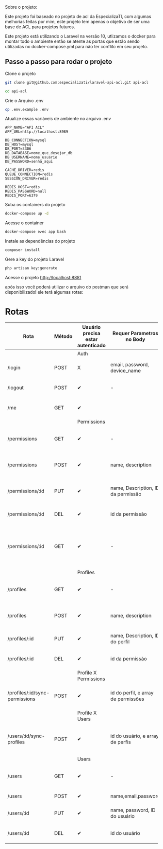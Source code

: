 Sobre o projeto:

Este projeto foi baseado no projeto de acl da EspecializaTI, com algumas melhorias feitas por mim, este projeto tem apenas o objetivo de ser uma base de ACL para projetos futuros.

Este projeto está utilizando o Laravel na versão 10, utlizamos o docker para montar todo o ambiente então se atente as portas que estão sendo utilizadas no docker-compose.yml para não ter conflito em seu projeto.

## Passo a passo para rodar o projeto
Clone o projeto
```sh
git clone git@github.com:especializati/laravel-api-acl.git api-acl
```
```sh
cd api-acl
```

Crie o Arquivo .env
```sh
cp .env.example .env
```

Atualize essas variáveis de ambiente no arquivo .env
```dosini
APP_NAME="API ACL"
APP_URL=http://localhost:8989

DB_CONNECTION=mysql
DB_HOST=mysql
DB_PORT=3306
DB_DATABASE=nome_que_desejar_db
DB_USERNAME=nome_usuario
DB_PASSWORD=senha_aqui

CACHE_DRIVER=redis
QUEUE_CONNECTION=redis
SESSION_DRIVER=redis

REDIS_HOST=redis
REDIS_PASSWORD=null
REDIS_PORT=6379
```


Suba os containers do projeto
```sh
docker-compose up -d
```


Acesse o container
```sh
docker-compose e✔ec app bash
```


Instale as dependências do projeto
```sh
composer install
```


Gere a key do projeto Laravel
```sh
php artisan key:generate
```

Acesse o projeto
[http://localhost:8881](http://localhost:8881)

após isso você poderá utilizar o arquivo do postman que será disponibilizado! ele terá algumas rotas: 
# Rotas 

| Rota |Método| Usuário precisa estar autenticado  | Requer Parametros no Body  |       Descrição     | 
| ------------------- | ------------------- | ---------------------  | -------------------------- |  -------------------|
|||Auth|||
|/login| POST  | X | email, password, device_name | Rota para criação de usuário|
|/logout| POST  | ✔ | - | Rota para Leslogar usuário|
|/me| GET  | ✔ |  | Rota ver as informações do usuário|
|||Permissions|||
|/permissions| GET  | ✔ | - | Rota visualizar todas as permissões|
|/permissions| POST  | ✔ | name, description | Rota visualizar todas as permissões|
|/permissions/:id| PUT  | ✔ | name, Description, ID da permissão | Rota para atualiazar as permissões|
|/permissions/:id| DEL  | ✔ | id da permissão | Rota para deletar as permissões|
|/permissions/:id| GET  | ✔ | - | Rota visualizar uma permissão específica através do ID|
|||Profiles|||
|/profiles| GET  | ✔ | - | Rota visualizar todos os perfis|
|/profiles| POST  | ✔ | name, description | Rota visualizar todos os perfis|
|/profiles/:id| PUT  | ✔ | name, Description, ID do perfil | Rota para atualiazar os perfis|
|/profiles/:id| DEL  | ✔ | id da permissão | Rota para deletar as permissões|
|||Profile X Permissions|||
|/profiles/:id/sync-permissions| POST  | ✔ | id do perfil, e array de permissões | Rota para sincronizar permissões com perfis|
|||Profile X Users|||
|/users/:id/sync-profiles| POST  | ✔ | id do usuário, e array de perfis | Rota para sincronizar os usuários  com os perfis|
|||Users|||
|/users| GET  | ✔ | - | Rota visualizar todos os perfis|
|/users| POST  | ✔ | name,email,password | Rota criar usuário|
|/users/:id| PUT  | ✔ | name, password, ID do usuário | Rota para atualiazar o usuário|
|/users/:id| DEL  | ✔ | id do usuário | Rota para deletar o usuário|
